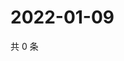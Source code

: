 # 2022-01-09

共 0 条

<!-- BEGIN WEIBO -->
<!-- 最后更新时间 Sun Jan 09 2022 11:17:01 GMT+0800 (China Standard Time) -->

<!-- END WEIBO -->
